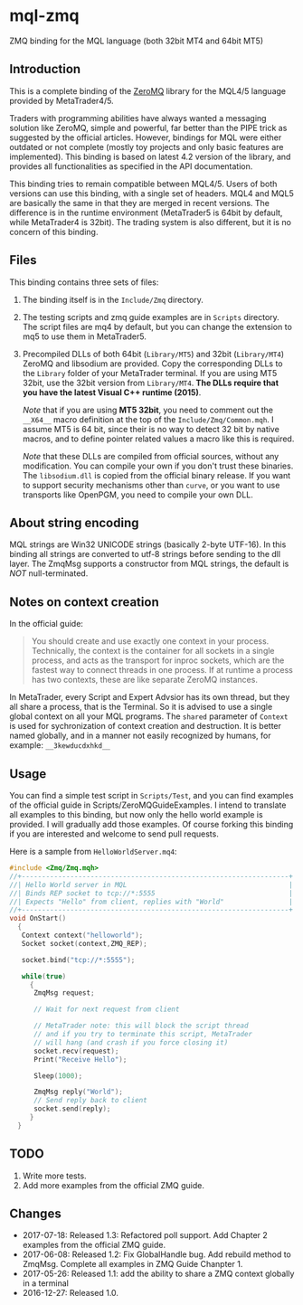 # mql-zmq

ZMQ binding for the MQL language (both 32bit MT4 and 64bit MT5)

## Introduction

This is a complete binding of the [ZeroMQ](http://zeromq.org/) library
for the MQL4/5 language provided by MetaTrader4/5.

Traders with programming abilities have always wanted a messaging solution like
ZeroMQ, simple and powerful, far better than the PIPE trick as suggested by the
official articles. However, bindings for MQL were either outdated or not
complete (mostly toy projects and only basic features are implemented). This
binding is based on latest 4.2 version of the library, and provides all
functionalities as specified in the API documentation.

This binding tries to remain compatible between MQL4/5. Users of both versions
can use this binding, with a single set of headers. MQL4 and MQL5 are basically
the same in that they are merged in recent versions. The difference is in the
runtime environment (MetaTrader5 is 64bit by default, while MetaTrader4 is
32bit). The trading system is also different, but it is no concern of this
binding.

## Files 

This binding contains three sets of files:

1. The binding itself is in the `Include/Zmq` directory.

2. The testing scripts and zmq guide examples are in `Scripts` directory. The
   script files are mq4 by default, but you can change the extension to mq5 to
   use them in MetaTrader5.

3. Precompiled DLLs of both 64bit (`Library/MT5`) and 32bit (`Library/MT4`)
   ZeroMQ and libsodium are provided. Copy the corresponding DLLs to the
   `Library` folder of your MetaTrader terminal. If you are using MT5 32bit, use
   the 32bit version from `Library/MT4`. **The DLLs require that you have the
   latest Visual C++ runtime (2015)**.

   *Note* that if you are using **MT5 32bit**, you need to comment out the
   `__X64__` macro definition at the top of the `Include/Zmq/Common.mqh`. I
   assume MT5 is 64 bit, since their is no way to detect 32 bit by native
   macros, and to define pointer related values a macro like this is required.
   
   *Note* that these DLLs are compiled from official sources, without any
   modification. You can compile your own if you don't trust these binaries. The
   `libsodium.dll` is copied from the official binary release. If you want to
   support security mechanisms other than `curve`, or you want to use transports
   like OpenPGM, you need to compile your own DLL.

## About string encoding

MQL strings are Win32 UNICODE strings (basically 2-byte UTF-16). In this binding
all strings are converted to utf-8 strings before sending to the dll layer. The
ZmqMsg supports a constructor from MQL strings, the default is _NOT_
null-terminated.

## Notes on context creation

In the official guide:

> You should create and use exactly one context in your process. Technically,
> the context is the container for all sockets in a single process, and acts as
> the transport for inproc sockets, which are the fastest way to connect threads
> in one process. If at runtime a process has two contexts, these are like
> separate ZeroMQ instances.

In MetaTrader, every Script and Expert Advsior has its own thread, but they all
share a process, that is the Terminal. So it is advised to use a single global
context on all your MQL programs. The `shared` parameter of `Context` is used
for sychronization of context creation and destruction. It is better named
globally, and in a manner not easily recognized by humans, for example:
`__3kewducdxhkd__`

## Usage

You can find a simple test script in `Scripts/Test`, and you can find examples
of the official guide in Scripts/ZeroMQGuideExamples. I intend to translate all
examples to this binding, but now only the hello world example is provided. I
will gradually add those examples. Of course forking this binding if you are
interested and welcome to send pull requests.

Here is a sample from `HelloWorldServer.mq4`:

```c++
#include <Zmq/Zmq.mqh>
//+------------------------------------------------------------------+
//| Hello World server in MQL                                        |
//| Binds REP socket to tcp://*:5555                                 |
//| Expects "Hello" from client, replies with "World"                |
//+------------------------------------------------------------------+
void OnStart()
  {
   Context context("helloworld");
   Socket socket(context,ZMQ_REP);

   socket.bind("tcp://*:5555");

   while(true)
     {
      ZmqMsg request;

      // Wait for next request from client

      // MetaTrader note: this will block the script thread
      // and if you try to terminate this script, MetaTrader
      // will hang (and crash if you force closing it)
      socket.recv(request);
      Print("Receive Hello");

      Sleep(1000);

      ZmqMsg reply("World");
      // Send reply back to client
      socket.send(reply);
     }
  }
```

## TODO

1. Write more tests.
2. Add more examples from the official ZMQ guide.

## Changes

* 2017-07-18: Released 1.3: Refactored poll support. Add Chapter 2 examples from
  the official ZMQ guide.
* 2017-06-08: Released 1.2: Fix GlobalHandle bug. Add rebuild method to ZmqMsg.
  Complete all examples in ZMQ Guide Chanpter 1.
* 2017-05-26: Released 1.1: add the ability to share a ZMQ context globally in a terminal
* 2016-12-27: Released 1.0.

